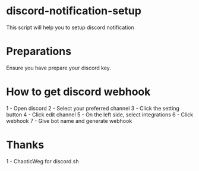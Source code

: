 # discord-notification-setup
This script will help you to setup discord notification

# Preparations
Ensure you have prepare your discord key.

# How to get discord webhook
1 - Open discord
2 - Select your preferred channel
3 - Click the setting button
4 - Click edit channel
5 - On the left side, select integrations
6 - Click webhook
7 - Give bot name and generate webhook

# Thanks
1 - ChaoticWeg for discord.sh


